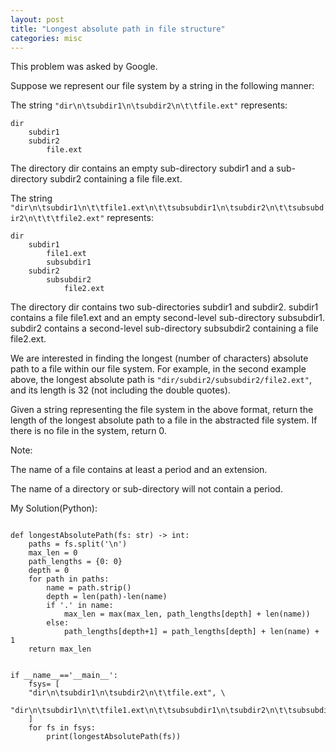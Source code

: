```yaml
---
layout: post
title: "Longest absolute path in file structure"
categories: misc
---
```


This problem was asked by Google.

Suppose we represent our file system by a string in the following manner:

The string `"dir\n\tsubdir1\n\tsubdir2\n\t\tfile.ext"` represents:

```
dir
    subdir1
    subdir2
        file.ext
```
The directory dir contains an empty sub-directory subdir1 and a sub-directory subdir2 containing a file file.ext.

The string `"dir\n\tsubdir1\n\t\tfile1.ext\n\t\tsubsubdir1\n\tsubdir2\n\t\tsubsubdir2\n\t\t\tfile2.ext"` represents:

```
dir
    subdir1
        file1.ext
        subsubdir1
    subdir2
        subsubdir2
            file2.ext
```

The directory dir contains two sub-directories subdir1 and subdir2. subdir1 contains a file file1.ext and an empty second-level sub-directory subsubdir1. subdir2 contains a second-level sub-directory subsubdir2 containing a file file2.ext.

We are interested in finding the longest (number of characters) absolute path to a file within our file system. For example, in the second example above, the longest absolute path is `"dir/subdir2/subsubdir2/file2.ext"`, and its length is 32 (not including the double quotes).

Given a string representing the file system in the above format, return the length of the longest absolute path to a file in the abstracted file system. If there is no file in the system, return 0.

Note:

The name of a file contains at least a period and an extension.

The name of a directory or sub-directory will not contain a period.


My Solution(Python):
```

def longestAbsolutePath(fs: str) -> int:
    paths = fs.split('\n')
    max_len = 0
    path_lengths = {0: 0}
    depth = 0
    for path in paths:
        name = path.strip()
        depth = len(path)-len(name)
        if '.' in name:
            max_len = max(max_len, path_lengths[depth] + len(name))
        else:
            path_lengths[depth+1] = path_lengths[depth] + len(name) + 1
    return max_len


if __name__=='__main__':
    fsys= [
    "dir\n\tsubdir1\n\tsubdir2\n\t\tfile.ext", \
    "dir\n\tsubdir1\n\t\tfile1.ext\n\t\tsubsubdir1\n\tsubdir2\n\t\tsubsubdir2\n\t\t\tfile2.ext"
    ]
    for fs in fsys:
        print(longestAbsolutePath(fs))
```
